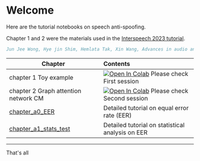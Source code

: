 # Welcome

Here are the tutorial notebooks on speech anti-spoofing.

Chapter 1 and 2 were the materials used in the [Interspeech 2023 tutorial](https://github.com/Jungjee/INTERSPEECH2023_T6/).

```bibtex
Jun Jee Wong, Hye jin Shim, Hemlata Tak, Xin Wang, Advances in audio anti-spoofing and deepfake detection using graph neural networks and self-supervised learning. Interspeech tutorial, 2023
```

| Chapter | Contents |
| --- | :-- |
| chapter 1  Toy example | [![Open In Colab](https://colab.research.google.com/assets/colab-badge.svg)](https://colab.research.google.com/drive/19amdsNeLZ0O6Ch-jDuIm9Z4pXeO_rF40?usp=sharing) Please check First session
| chapter 2  Graph attention network CM | [![Open In Colab](https://colab.research.google.com/assets/colab-badge.svg)](https://colab.research.google.com/drive/19amdsNeLZ0O6Ch-jDuIm9Z4pXeO_rF40?usp=sharing) Please check Second session
| [chapter_a0_EER](./chapter_a0_EER.ipynb) | Detailed tutorial on equal error rate (EER)
| [chapter_a1_stats_test](./chapter_a1_stats_test.ipynb) |  Detailed tutorial on statistical analysis on EER

---
That's all
